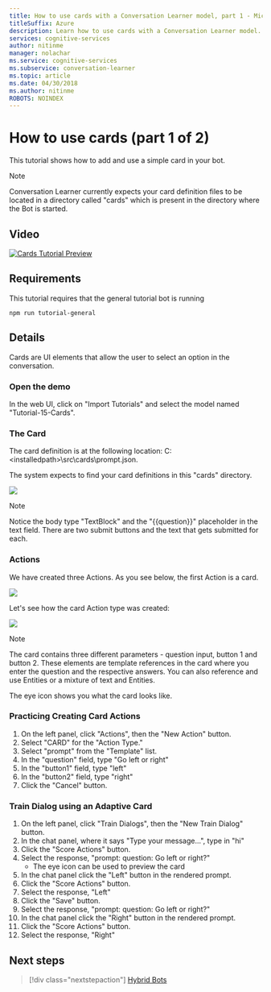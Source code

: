 ```yaml
---
title: How to use cards with a Conversation Learner model, part 1 - Microsoft Cognitive Research Technologies | Microsoft Docs
titleSuffix: Azure
description: Learn how to use cards with a Conversation Learner model.
services: cognitive-services
author: nitinme
manager: nolachar
ms.service: cognitive-services
ms.subservice: conversation-learner
ms.topic: article
ms.date: 04/30/2018
ms.author: nitinme
ROBOTS: NOINDEX
---
```


# How to use cards (part 1 of 2)

This tutorial shows how to add and use a simple card in your bot.

> [!NOTE]
> Conversation Learner currently expects your card definition files to be located in a directory called "cards" which is present in the directory where the Bot is started.

## Video

[![Cards Tutorial Preview](https://aka.ms/cl_Tutorial_v3_Cards_Preview)](https://aka.ms/cl_Tutorial_v3_Cards)

## Requirements
This tutorial requires that the general tutorial bot is running

	npm run tutorial-general

## Details

Cards are UI elements that allow the user to select an option in the conversation. 

### Open the demo

In the web UI, click on "Import Tutorials" and select the model named "Tutorial-15-Cards".

### The Card

The card definition is at the following location: C:\<installedpath\>\src\cards\prompt.json.

The system expects to find your card definitions in this "cards" directory.

![](../media/tutorial13_prompt.PNG)

> [!NOTE]
> Notice the body type "TextBlock" and the "{{question}}" placeholder in the text field.
> There are two submit buttons and the text that gets submitted for each.

### Actions

We have created three Actions. As you see below, the first Action is a card.

![](../media/tutorial13_actions.PNG)

Let's see how the card Action type was created:

![](../media/tutorial13_cardaction.PNG)

> [!NOTE]
> The card contains three different parameters - question input, button 1 and button 2. These elements are template references in the card where you enter the question and the respective answers. You can also reference and use Entities or a mixture of text and Entities.

The eye icon shows you what the card looks like.

### Practicing Creating Card Actions

1. On the left panel, click "Actions", then the "New Action" button.
2. Select "CARD" for the "Action Type."
3. Select "prompt" from the "Template" list.
4. In the "question" field, type "Go left or right"
5. In the "button1" field, type "left"
6. In the "button2" field, type "right"
7. Click the "Cancel" button.

### Train Dialog using an Adaptive Card

1. On the left panel, click "Train Dialogs", then the "New Train Dialog" button.
2. In the chat panel, where it says "Type your message...", type in "hi"
3. Click the "Score Actions" button.
4. Select the response, "prompt: question: Go left or right?"
	- The eye icon can be used to preview the card
5. In the chat panel click the "Left" button in the rendered prompt.
6. Click the "Score Actions" button.
7. Select the response, "Left"
8. Click the "Save" button.
9. Select the response, "prompt: question: Go left or right?"
10. In the chat panel click the "Right" button in the rendered prompt.
11. Click the "Score Actions" button.
12. Select the response, "Right"

## Next steps

> [!div class="nextstepaction"]
> [Hybrid Bots](./16-hybrid-bots.md)
